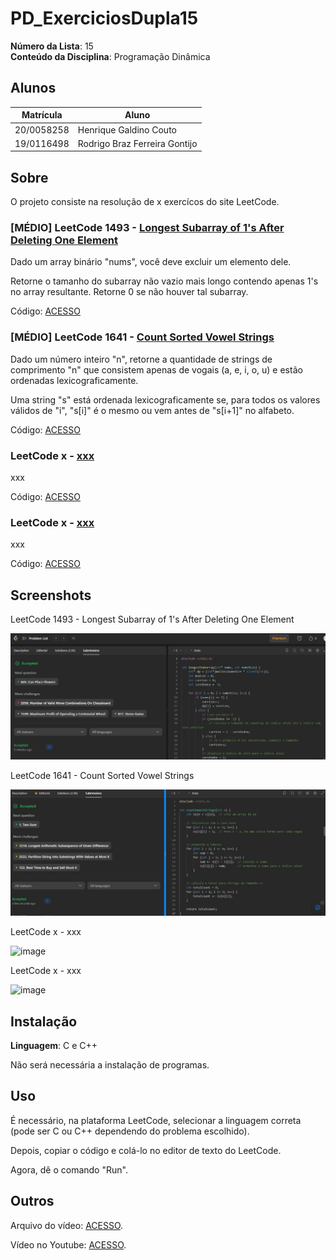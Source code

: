 # PD_ExerciciosDupla15

**Número da Lista**: 15<br>
**Conteúdo da Disciplina**: Programação Dinâmica<br>

## Alunos
|Matrícula | Aluno |
| -- | -- |
| 20/0058258  |  Henrique Galdino Couto |
| 19/0116498  |  Rodrigo Braz Ferreira Gontijo |

## Sobre 
O projeto consiste na resolução de x exercícos do site LeetCode.

### [MÉDIO] LeetCode 1493 - [Longest Subarray of 1's After Deleting One Element](https://leetcode.com/problems/longest-subarray-of-1s-after-deleting-one-element/)


Dado um array binário "nums", você deve excluir um elemento dele.

Retorne o tamanho do subarray não vazio mais longo contendo apenas 1's no array resultante. Retorne 0 se não houver tal subarray.<br>

Código: [ACESSO](/codigos/1493.c)<br>

### [MÉDIO] LeetCode 1641 - [Count Sorted Vowel Strings](https://leetcode.com/problems/count-sorted-vowel-strings/)

Dado um número inteiro "n", retorne a quantidade de strings de comprimento "n" que consistem apenas de vogais (a, e, i, o, u) e estão ordenadas lexicograficamente.

Uma string "s" está ordenada lexicograficamente se, para todos os valores válidos de "i", "s[i]" é o mesmo ou vem antes de "s[i+1]" no alfabeto.<br>

Código: [ACESSO](/codigos/1641.c)<br>

### LeetCode x - [xxx]()

xxx<br>

Código: [ACESSO](/codigos/.cpp)<br>

### LeetCode x - [xxx]()

xxx<br>

Código: [ACESSO](/codigos/.cpp)<br>
## Screenshots

LeetCode 1493 - Longest Subarray of 1's After Deleting One Element<br>

![image](/assets/1493.jpeg)

LeetCode 1641 - Count Sorted Vowel Strings<br>

![image](/assets/1641.jpeg)

LeetCode x - xxx<br>

![image](/assets/.png)

LeetCode x - xxx<br>

![image](/assets/.png)
## Instalação 
**Linguagem**: C e C++<br>

Não será necessária a instalação de programas.

## Uso 

É necessário, na plataforma LeetCode, selecionar a linguagem correta (pode ser C ou C++ dependendo do problema escolhido).<br>

Depois, copiar o código e colá-lo no editor de texto do LeetCode.<br>

Agora, dê o comando "Run".

## Outros 

Arquivo do vídeo: [ACESSO]().

Vídeo no Youtube: [ACESSO]().




